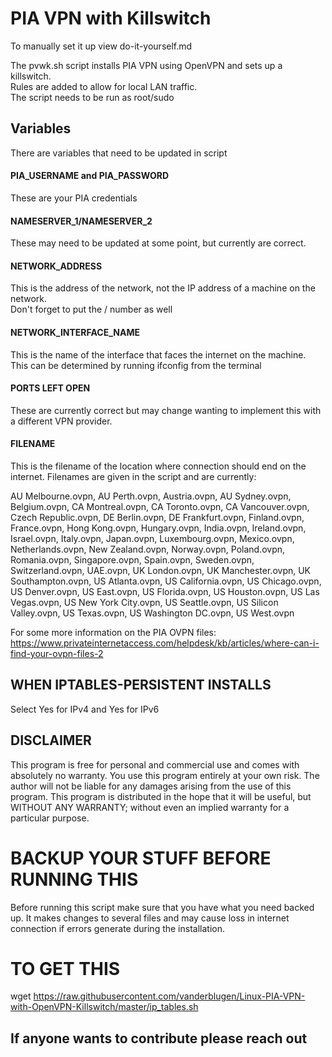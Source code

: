 # PIA VPN with Killswitch

To manually set it up view do-it-yourself.md

The pvwk.sh script installs PIA VPN using OpenVPN and sets up a killswitch.  
Rules are added to allow for local LAN traffic.  
The script needs to be run as root/sudo

## Variables
There are variables that need to be updated in script

#### PIA_USERNAME and PIA_PASSWORD
These are your PIA credentials
    
#### NAMESERVER_1/NAMESERVER_2
These may need to be updated at some point, but currently are correct.

#### NETWORK_ADDRESS
This is the address of the network, not the IP address of a machine on the network.  
Don't forget to put the / number as well

#### NETWORK_INTERFACE_NAME
This is the name of the interface that faces the internet on the machine.  
This can be determined by running ifconfig from the terminal

#### PORTS LEFT OPEN
These are currently correct but may change wanting to implement this with a different VPN provider.

#### FILENAME
This is the filename of the location where connection should end on the internet.
Filenames are given in the script and are currently:

AU Melbourne.ovpn, AU Perth.ovpn, Austria.ovpn, AU Sydney.ovpn, Belgium.ovpn, CA Montreal.ovpn, CA Toronto.ovpn, CA Vancouver.ovpn, Czech Republic.ovpn, DE Berlin.ovpn, DE Frankfurt.ovpn, Finland.ovpn, France.ovpn, Hong Kong.ovpn, Hungary.ovpn, India.ovpn, Ireland.ovpn, Israel.ovpn, Italy.ovpn, Japan.ovpn, Luxembourg.ovpn, Mexico.ovpn, Netherlands.ovpn, New Zealand.ovpn, Norway.ovpn, Poland.ovpn, Romania.ovpn, Singapore.ovpn, Spain.ovpn, Sweden.ovpn, Switzerland.ovpn, UAE.ovpn, UK London.ovpn, UK Manchester.ovpn, UK Southampton.ovpn, US Atlanta.ovpn, US California.ovpn, US Chicago.ovpn, US Denver.ovpn, US East.ovpn, US Florida.ovpn, US Houston.ovpn, US Las Vegas.ovpn, US New York City.ovpn, US Seattle.ovpn, US Silicon Valley.ovpn, US Texas.ovpn, US Washington DC.ovpn, US West.ovpn

For some more information on the PIA OVPN files:  https://www.privateinternetaccess.com/helpdesk/kb/articles/where-can-i-find-your-ovpn-files-2

## WHEN IPTABLES-PERSISTENT INSTALLS
Select Yes for IPv4 and Yes for IPv6

## DISCLAIMER
This program is free for personal and commercial use and comes with absolutely no warranty. You use this program entirely at your own risk. The author will not be liable for any damages arising from the use of this program. This program is distributed in the hope that it will be useful, but WITHOUT ANY WARRANTY; without even an implied warranty for a particular purpose.

# BACKUP YOUR STUFF BEFORE RUNNING THIS
Before running this script make sure that you have what you need backed up.
It makes changes to several files and may cause loss in internet connection if errors generate during the installation.

# TO GET THIS 
wget https://raw.githubusercontent.com/vanderblugen/Linux-PIA-VPN-with-OpenVPN-Killswitch/master/ip_tables.sh


## If anyone wants to contribute please reach out

